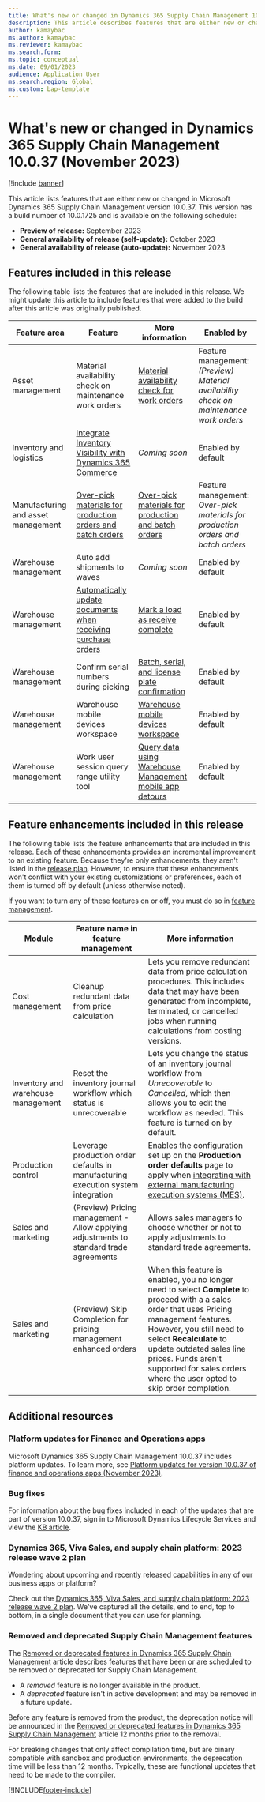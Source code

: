 ```yaml
---
title: What's new or changed in Dynamics 365 Supply Chain Management 10.0.37 (November 2023)
description: This article describes features that are either new or changed in Microsoft Dynamics 365 Supply Chain Management 10.0.37. 
author: kamaybac
ms.author: kamaybac
ms.reviewer: kamaybac
ms.search.form:
ms.topic: conceptual
ms.date: 09/01/2023
audience: Application User
ms.search.region: Global
ms.custom: bap-template
---
```


# What's new or changed in Dynamics 365 Supply Chain Management 10.0.37 (November 2023)

[!include [banner](../includes/banner.md)]

This article lists features that are either new or changed in Microsoft Dynamics 365 Supply Chain Management version 10.0.37. This version has a build number of 10.0.1725 and is available on the following schedule:

- **Preview of release:** September 2023
- **General availability of release (self-update):** October 2023
- **General availability of release (auto-update):** November 2023

## Features included in this release

The following table lists the features that are included in this release. We might update this article to include features that were added to the build after this article was originally published.

| Feature area | Feature | More information | Enabled by |
|---|---|---|---|
| Asset management | Material availability check on maintenance work orders | [Material availability check for work orders](../asset-management/work-orders/material-availability-check-work-orders.md) |  Feature management:<br>*(Preview) Material availability check on maintenance work orders* |
| Inventory and logistics | [Integrate Inventory Visibility with Dynamics 365 Commerce](/dynamics365/release-plan/2023wave2/finance-supply-chain/dynamics365-supply-chain-management/integrate-inventory-visibility-dynamics-365-commerce) | *Coming soon* | Enabled by default |
| Manufacturing and asset management | [Over-pick materials for production orders and batch orders](/dynamics365/release-plan/2023wave2/finance-supply-chain/dynamics365-supply-chain-management/over-pick-materials-production-orders-batch-orders) | [Over-pick materials for production and batch orders](../warehousing/over-pick-materials-for-production-and-batch-orders.md) | Feature management:<br>*Over-pick materials for production orders and batch orders* |
| Warehouse management | Auto add shipments to waves | *Coming soon* | Enabled by default |
| Warehouse management | [Automatically update documents when receiving purchase orders](/dynamics365/release-plan/2023wave2/finance-supply-chain/dynamics365-supply-chain-management/automatically-update-documents-when-receiving-purchase-orders) | [Mark a load as receive complete](../warehousing/inbound-load-handling.md#receive-complete-confirm) | Enabled by default |
| Warehouse management | Confirm serial numbers during picking | [Batch, serial, and license plate confirmation](../warehousing/batch-and-license-plate-confirmation.md) | Enabled by default |
| Warehouse management | Warehouse mobile devices workspace | [Warehouse mobile devices workspace](../warehousing/mobile-device-workspace.md) | Enabled by default |
| Warehouse management | Work user session query range utility tool | [Query data using Warehouse Management mobile app detours](../warehousing/warehouse-app-data-inquiry.md) | Enabled by default |

## Feature enhancements included in this release

The following table lists the feature enhancements that are included in this release. Each of these enhancements provides an incremental improvement to an existing feature. Because they're only enhancements, they aren't listed in the [release plan](/dynamics365/release-plan/2023wave2/finance-supply-chain/dynamics365-supply-chain-management/planned-features). However, to ensure that these enhancements won't conflict with your existing customizations or preferences, each of them is turned off by default (unless otherwise noted).

If you want to turn any of these features on or off, you must do so in [feature management](../../fin-ops-core/fin-ops/get-started/feature-management/feature-management-overview.md).

| Module | Feature name in feature management | More information |
|---|---|---|
| Cost management | Cleanup redundant data from price calculation | Lets you remove redundant data from price calculation procedures. This includes data that may have been generated from incomplete, terminated, or cancelled jobs when running calculations from costing versions. |
| Inventory and warehouse management | Reset the inventory journal workflow which status is unrecoverable | Lets you change the status of an inventory journal workflow from *Unrecoverable* to *Cancelled*, which then allows you to edit the workflow as needed. This feature is turned on by default. |
| Production control | Leverage production order defaults in manufacturing execution system integration | Enables the configuration set up on the **Production order defaults** page to apply when [integrating with external manufacturing execution systems (MES)](../production-control/mes-integration.md). |
| Sales and marketing | (Preview) Pricing management - Allow applying adjustments to standard trade agreements | Allows sales managers to choose whether or not to apply adjustments to standard trade agreements. |
| Sales and marketing | (Preview) Skip Completion for pricing management enhanced orders | When this feature is enabled, you no longer need to select **Complete** to proceed with a a sales order that uses Pricing management features. However, you still need to select **Recalculate** to update outdated sales line prices. Funds aren't supported for sales orders where the user opted to skip order completion. |

## Additional resources

### Platform updates for Finance and Operations apps

Microsoft Dynamics 365 Supply Chain Management 10.0.37 includes platform updates. To learn more, see [Platform updates for version 10.0.37 of finance and operations apps (November 2023)](../../fin-ops-core/dev-itpro/get-started/whats-new-platform-updates-10-0-37.md).

### Bug fixes

For information about the bug fixes included in each of the updates that are part of version 10.0.37, sign in to Microsoft Dynamics Lifecycle Services and view the [KB article](https://fix.lcs.dynamics.com/Issue/Details?bugId=838613).

### Dynamics 365, Viva Sales, and supply chain platform: 2023 release wave 2 plan

Wondering about upcoming and recently released capabilities in any of our business apps or platform?

Check out the [Dynamics 365, Viva Sales, and supply chain platform: 2023 release wave 2 plan](/dynamics365/release-plan/2023wave2/). We've captured all the details, end to end, top to bottom, in a single document that you can use for planning.

### Removed and deprecated Supply Chain Management features

The [Removed or deprecated features in Dynamics 365 Supply Chain Management](removed-deprecated-features-scm-updates.md) article describes features that have been or are scheduled to be removed or deprecated for Supply Chain Management.

- A *removed* feature is no longer available in the product.
- A *deprecated* feature isn't in active development and may be removed in a future update.

Before any feature is removed from the product, the deprecation notice will be announced in the [Removed or deprecated features in Dynamics 365 Supply Chain Management](removed-deprecated-features-scm-updates.md) article 12 months prior to the removal.

For breaking changes that only affect compilation time, but are binary compatible with sandbox and production environments, the deprecation time will be less than 12 months. Typically, these are functional updates that need to be made to the compiler.

[!INCLUDE[footer-include](../../includes/footer-banner.md)]
